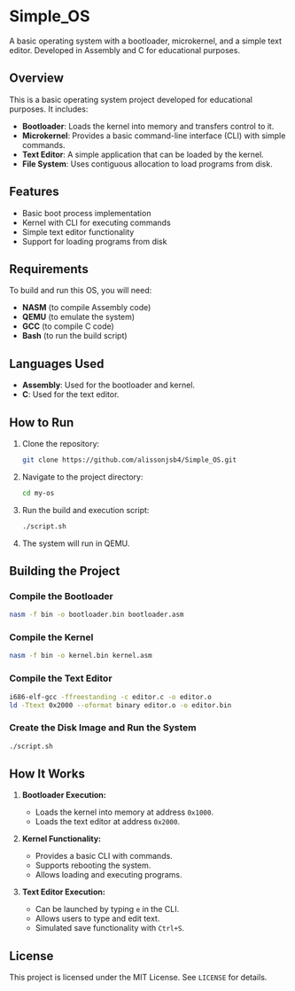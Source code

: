 # Simple_OS

A basic operating system with a bootloader, microkernel, and a simple text editor. Developed in Assembly and C for educational purposes.

## Overview

This is a basic operating system project developed for educational purposes. It includes:
- **Bootloader**: Loads the kernel into memory and transfers control to it.
- **Microkernel**: Provides a basic command-line interface (CLI) with simple commands.
- **Text Editor**: A simple application that can be loaded by the kernel.
- **File System**: Uses contiguous allocation to load programs from disk.

## Features

- Basic boot process implementation
- Kernel with CLI for executing commands
- Simple text editor functionality
- Support for loading programs from disk

## Requirements

To build and run this OS, you will need:
- **NASM** (to compile Assembly code)
- **QEMU** (to emulate the system)
- **GCC** (to compile C code)
- **Bash** (to run the build script)

## Languages Used

- **Assembly**: Used for the bootloader and kernel.
- **C**: Used for the text editor.

## How to Run

1. Clone the repository:
   ```bash
   git clone https://github.com/alissonjsb4/Simple_OS.git
   ```

2. Navigate to the project directory:
   ```bash
   cd my-os
   ```

3. Run the build and execution script:
   ```bash
   ./script.sh
   ```

4. The system will run in QEMU.

## Building the Project

### Compile the Bootloader
```bash
nasm -f bin -o bootloader.bin bootloader.asm
```

### Compile the Kernel
```bash
nasm -f bin -o kernel.bin kernel.asm
```

### Compile the Text Editor
```bash
i686-elf-gcc -ffreestanding -c editor.c -o editor.o
ld -Ttext 0x2000 --oformat binary editor.o -o editor.bin
```

### Create the Disk Image and Run the System
```bash
./script.sh
```

## How It Works

1. **Bootloader Execution:**
   - Loads the kernel into memory at address `0x1000`.
   - Loads the text editor at address `0x2000`.

2. **Kernel Functionality:**
   - Provides a basic CLI with commands.
   - Supports rebooting the system.
   - Allows loading and executing programs.

3. **Text Editor Execution:**
   - Can be launched by typing `e` in the CLI.
   - Allows users to type and edit text.
   - Simulated save functionality with `Ctrl+S`.

## License

This project is licensed under the MIT License. See `LICENSE` for details.

